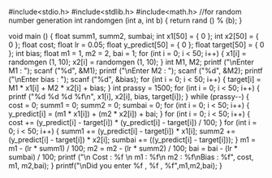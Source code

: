 #include<stdio.h>
#include<stdlib.h>
#include<math.h>
//for random number generation
int randomgen (int a, int b)
{
  return rand () % (b);
}

void
main ()
{
  float summ1, summ2, sumbai;
  int x1[50] = { 0 };
  int x2[50] = { 0 };
  float cost;
  float lr = 0.05;
  float y_predict[50] = { 0 };
  float target[50] = { 0 };
  int bias;
  float m1 = 1, m2 = 2, bai = 1;
  for (int i = 0; i < 50; i++)
    {
      x1[i] = randomgen (1, 10);
      x2[i] = randomgen (1, 10);
    }
  int M1, M2;
  printf ("\nEnter M1 : ");
  scanf ("%d", &M1);
  printf ("\nEnter M2 : ");
  scanf ("%d", &M2);
  printf ("\nEnter bias : ");
  scanf ("%d", &bias);
  for (int i = 0; i < 50; i++)
    {
      target[i] = M1 * x1[i] + M2 * x2[i] + bias;
    }
  int prassy = 1500;
  for (int i = 0; i < 50; i++)
    {
      printf ("%d         %d      %d       %f\n", x1[i], x2[i], bias,
	      target[i]);
    }
  while (prassy--)
    {
      cost = 0;
      summ1 = 0;
      summ2 = 0;
      sumbai = 0;
      for (int i = 0; i < 50; i++)
	{
	  y_predict[i] = (m1 * x1[i]) + (m2 * x2[i]) + bai;
	}
      for (int i = 0; i < 50; i++)
	{
	  cost +=
	    (y_predict[i] - target[i]) * (y_predict[i] - target[i]) / 100;
	}
      for (int i = 0; i < 50; i++)
	{
	  summ1 += (y_predict[i] - target[i]) * x1[i];
	  summ2 += (y_predict[i] - target[i]) * x2[i];
	  sumbai += ((y_predict[i] - target[i]));
	}
      m1 = m1 - (lr * summ1) / 100;
      m2 = m2 - (lr * summ2) / 100;
      bai = bai - (lr * sumbai) / 100;
      printf ("\n Cost : %f \n m1 : %f\n m2 : %f\nBias : %f", cost, m1, m2,bai);
  }
  printf("\nDid you enter %f , %f , %f",m1,m2,bai);
}
